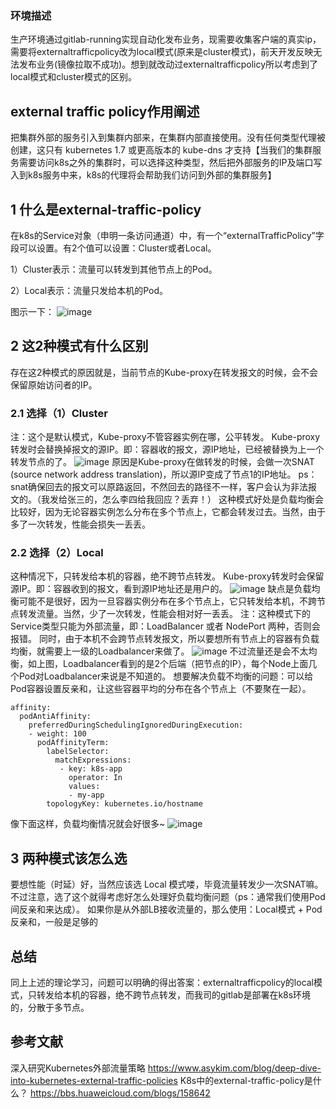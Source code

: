 ### 环境描述
生产环境通过gitlab-running实现自动化发布业务，现需要收集客户端的真实ip，需要将externaltrafficpolicy改为local模式(原来是cluster模式)，前天开发反映无法发布业务(镜像拉取不成功)。想到就改动过externaltrafficpolicy所以考虑到了local模式和cluster模式的区别。

## external traffic policy作用阐述
把集群外部的服务引入到集群内部来，在集群内部直接使用。没有任何类型代理被创建，这只有 kubernetes 1.7 或更高版本的 kube-dns 才支持【当我们的集群服务需要访问k8s之外的集群时，可以选择这种类型，然后把外部服务的IP及端口写入到k8s服务中来，k8s的代理将会帮助我们访问到外部的集群服务】
## 1  什么是external-traffic-policy

在k8s的Service对象（申明一条访问通道）中，有一个“externalTrafficPolicy”字段可以设置。有2个值可以设置：Cluster或者Local。

1）Cluster表示：流量可以转发到其他节点上的Pod。

2）Local表示：流量只发给本机的Pod。

图示一下：
![image](https://cdn.nlark.com/yuque/0/2020/png/1143489/1594809541879-42fc7ec7-75d6-4533-a405-e7c5aefd91f8.png)
## 2 这2种模式有什么区别
存在这2种模式的原因就是，当前节点的Kube-proxy在转发报文的时候，会不会保留原始访问者的IP。
### 2.1 选择（1）Cluster
注：这个是默认模式，Kube-proxy不管容器实例在哪，公平转发。
Kube-proxy转发时会替换掉报文的源IP。即：容器收的报文，源IP地址，已经被替换为上一个转发节点的了。
![image](https://cdn.nlark.com/yuque/0/2020/png/1143489/1594809541618-d2fb2563-4509-4e77-82c0-690c4824880d.png)
原因是Kube-proxy在做转发的时候，会做一次SNAT (source network address translation)，所以源IP变成了节点1的IP地址。
ps：snat确保回去的报文可以原路返回，不然回去的路径不一样，客户会认为非法报文的。（我发给张三的，怎么李四给我回应？丢弃！）
这种模式好处是负载均衡会比较好，因为无论容器实例怎么分布在多个节点上，它都会转发过去。当然，由于多了一次转发，性能会损失一丢丢。
### 2.2 选择（2）Local
这种情况下，只转发给本机的容器，绝不跨节点转发。
Kube-proxy转发时会保留源IP。即：容器收到的报文，看到源IP地址还是用户的。
![image](https://cdn.nlark.com/yuque/0/2020/png/1143489/1594809541676-cba28232-fe0a-4a83-988d-e88bd69fd302.png)
缺点是负载均衡可能不是很好，因为一旦容器实例分布在多个节点上，它只转发给本机，不跨节点转发流量。当然，少了一次转发，性能会相对好一丢丢。
注：这种模式下的Service类型只能为外部流量，即：LoadBalancer 或者 NodePort 两种，否则会报错。
同时，由于本机不会跨节点转发报文，所以要想所有节点上的容器有负载均衡，就需要上一级的Loadbalancer来做了。
![image](https://cdn.nlark.com/yuque/0/2020/png/1143489/1594809541655-893d9471-2c25-4051-acea-6d599d31ed5e.png)
不过流量还是会不太均衡，如上图，Loadbalancer看到的是2个后端（把节点的IP），每个Node上面几个Pod对Loadbalancer来说是不知道的。
想要解决负载不均衡的问题：可以给Pod容器设置反亲和，让这些容器平均的分布在各个节点上（不要聚在一起）。
```
affinity:
  podAntiAffinity:
    preferredDuringSchedulingIgnoredDuringExecution:
    - weight: 100
      podAffinityTerm:
        labelSelector:
          matchExpressions:
           - key: k8s-app
             operator: In
             values:
             - my-app
        topologyKey: kubernetes.io/hostname
```
像下面这样，负载均衡情况就会好很多~
![image](https://cdn.nlark.com/yuque/0/2020/png/1143489/1594809541750-ee9d5888-2275-4d49-a35a-bbd5b061ad16.png)
## 3 两种模式该怎么选
要想性能（时延）好，当然应该选 Local 模式喽，毕竟流量转发少一次SNAT嘛。
不过注意，选了这个就得考虑好怎么处理好负载均衡问题（ps：通常我们使用Pod间反亲和来达成）。
如果你是从外部LB接收流量的，那么使用：Local模式 + Pod反亲和，一般是足够的
## 总结
同上上述的理论学习，问题可以明确的得出答案：externaltrafficpolicy的local模式，只转发给本机的容器，绝不跨节点转发，而我司的gitlab是部署在k8s环境的，分散于多节点。
## 参考文献
深入研究Kubernetes外部流量策略
https://www.asykim.com/blog/deep-dive-into-kubernetes-external-traffic-policies
K8s中的external-traffic-policy是什么？
https://bbs.huaweicloud.com/blogs/158642